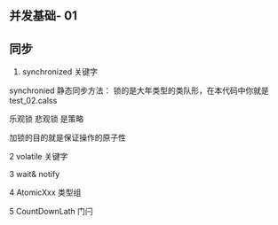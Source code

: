 
## 并发基础- 01 

## 同步

1. synchronized 关键字

synchronied 
静态同步方法： 锁的是大年类型的类队形，在本代码中你就是test_02.calss

乐观锁 悲观锁 是策略

加锁的目的就是保证操作的原子性

2 volatile 关键字

3 wait& notify 

4 AtomicXxx 类型组

5 CountDownLath 门闩